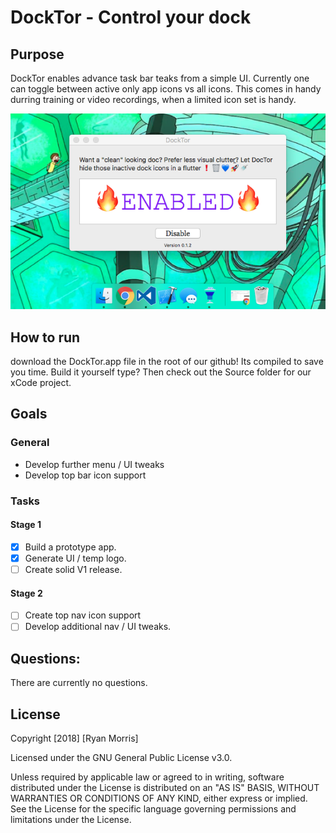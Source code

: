 # DockTor - Control your dock

## Purpose

DockTor enables advance task bar teaks from a simple UI. Currently one can toggle between active only app icons vs all icons. This comes in handy durring training or video recordings, when a limited icon set is handy.

![DocTor Enabled Image](https://raw.githubusercontent.com/hackmods/DockTor/master/Resources/DockTor_Is_enabled.png)

## How to run

download the DockTor.app file in the root of our github! Its compiled to save you time. Build it yourself type? Then check out the Source folder for our xCode project.

## Goals
### General
* Develop further menu / UI tweaks
* Develop top bar icon support

### Tasks

#### Stage 1
- [x] Build a prototype app.
- [x] Generate UI / temp logo.
- [ ] Create solid V1 release.

#### Stage 2
- [ ] Create top nav icon support
- [ ] Develop additional nav / UI tweaks.

## Questions:

There are currently no questions.

## License
Copyright [2018] [Ryan Morris]

Licensed under the GNU General Public License v3.0.

Unless required by applicable law or agreed to in writing, software distributed under the License is distributed on an "AS IS" BASIS, WITHOUT WARRANTIES OR CONDITIONS OF ANY KIND, either  express or implied. See the License for the specific language governing permissions and limitations under the License.
